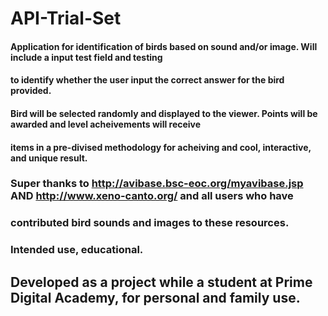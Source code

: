 # API-Trial-Set

#### Application for identification of birds based on sound and/or image.  Will include a input test field and testing
#### to identify whether the user input the correct answer for the bird provided.

#### Bird will be selected randomly and displayed to the viewer.  Points will be awarded and level acheivements will receive
#### items in a pre-divised methodology for acheiving and cool, interactive, and unique result.

### Super thanks to http://avibase.bsc-eoc.org/myavibase.jsp  AND   http://www.xeno-canto.org/ and all users who have 
### contributed bird sounds and images to these resources.

### Intended use, educational.  

## Developed as a project while a student at Prime Digital Academy, for personal and family use.
